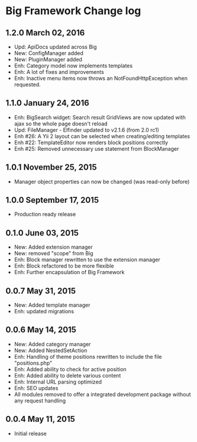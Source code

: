 Big Framework Change log
========================

1.2.0 March 02, 2016
-------------------------
- Upd: ApiDocs updated across Big
- New: ConfigManager added
- New: PluginManager added
- Enh: Category model now implements templates
- Enh: A lot of fixes and improvements
- Enh: Inactive menu items now throws an NotFoundHttpException when requested.


1.1.0 January 24, 2016
-------------------------
- Enh: BigSearch widget: Search result GridViews are now updated with ajax so the whole page doesn't reload
- Upd: FileManager - Elfinder updated to v2.1.6 (from 2.0 rc1)
- Enh #26: A Yii 2 layout can be selected when creating/editing templates
- Enh #22: TemplateEditor now renders block positions correctly
- Enh #25: Removed unnecessary use statement from BlockManager


1.0.1 November 25, 2015
-------------------------
- Manager object properties can now be changed (was read-only before)


1.0.0 September 17, 2015
-------------------------
- Production ready release


0.1.0 June 03, 2015
-------------------------
- New: Added extension manager
- New: removed "scope" from Big
- Enh: Block manager rewritten to use the extension manager
- Enh: Block refactored to be more flexible
- Enh: Further encapsulation of Big Framework


0.0.7 May 31, 2015
-------------------------
- New: Added template manager
- Enh: updated migrations


0.0.6 May 14, 2015
-------------------------

- New: Added category manager
- New: Added NestedSetAction
- Enh: Handling of theme positions rewritten to include the file "positions.php"
- Enh: Added ability to check for active position
- Enh: Added ability to delete various content
- Enh: Internal URL parsing optimized
- Enh: SEO updates
- All modules removed to offer a integrated development package without any request handling


0.0.4 May 11, 2015
-------------------------

- Initial release